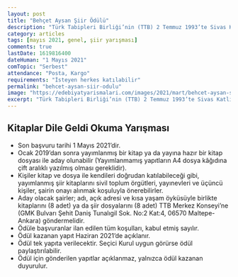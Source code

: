 ```yaml
---
layout: post
title: "Behçet Aysan Şiir Ödülü"
description: "Türk Tabipleri Birliği’nin (TTB) 2 Temmuz 1993’te Sivas Katliamı’nda yaşamını yitiren şair Dr. Behçet Aysan anısına bu yıl 24. defa düzenleyeceği Şiir Ödülü için başvuru süresi başladı."
category: articles
tags: [mayıs 2021, genel, şiir yarışması]
comments: true
lastDate: 1619816400    
dateHuman: "1 Mayıs 2021"
comTopic: "Serbest"
attendance: "Posta, Kargo"
requirements: "İsteyen herkes katılabilir"
permalink: "behcet-aysan-siir-odulu"
image: "https://edebiyatyarismalari.com/images/2021/mart/behcet-aysan-siir-odulu.jpg"
excerpt: "Türk Tabipleri Birliği’nin (TTB) 2 Temmuz 1993’te Sivas Katliamı’nda yaşamını yitiren şair Dr. Behçet Aysan anısına bu yıl 24. defa düzenleyeceği Şiir Ödülü için başvuru süresi başladı."
---
```


## Kitaplar Dile Geldi Okuma Yarışması
- Son başvuru tarihi 1 Mayıs 2021’dir.
- Ocak 2019’dan sonra yayımlanmış bir kitap ya da yayına hazır bir kitap dosyası ile aday olunabilir (Yayımlanmamış yapıtların A4 dosya kâğıdına çift aralıklı yazılmış olması gereklidir).
- Kişiler kitap ve dosya ile kendileri doğrudan katılabileceği gibi, yayımlanmış şiir kitaplarını sivil toplum örgütleri, yayınevleri ve üçüncü kişiler, şairin onayı alınmak koşuluyla önerebilirler.
- Aday olacak şairler; adı, açık adresi ve kısa yaşam öyküsüyle birlikte kitaplarını (8 adet) ya da şiir dosyalarını (8 adet) TTB Merkez Konseyi’ne (GMK Bulvarı Şehit Daniş Tunalıgil Sok. No:2 Kat:4, 06570 Maltepe-Ankara) göndermelidir.
- Ödüle başvuranlar ilan edilen tüm koşulları, kabul etmiş sayılır.
- Ödül kazanan yapıt Haziran 2021’de açıklanır.
- Ödül tek yapıta verilecektir. Seçici Kurul uygun görürse ödül paylaştırılabilir.
- Ödül için gönderilen yapıtlar açıklanmaz, yalnızca ödül kazanan duyurulur.